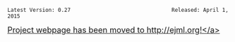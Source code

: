 
```
Latest Version: 0.27                                Released: April 1, 2015
```

<font size='4'><a href='http://ejml.org'>Project webpage has been moved to http://ejml.org!</a></font>